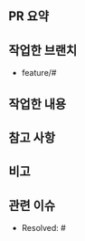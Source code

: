 ## PR 요약

## 작업한 브랜치
- feature/#

## 작업한 내용

## 참고 사항
<!-- 참고할 사항이 있다면 적어주세요. -->

<!-- ## 📸 스크린샷
|기능|스크린샷|
|:--:|:--:|
|기능이름|스크린샷 첨부| -->

## 비고

## 관련 이슈
- Resolved: #

